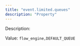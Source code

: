 ```yaml
---
title: "event.limited.queues"
description: "Property"
---
```


Description: 

Value: `flow_engine,DEFAULT_QUEUE`
